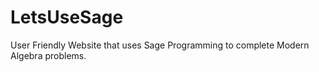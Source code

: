 # LetsUseSage
User Friendly Website that uses Sage Programming to complete Modern Algebra problems.
